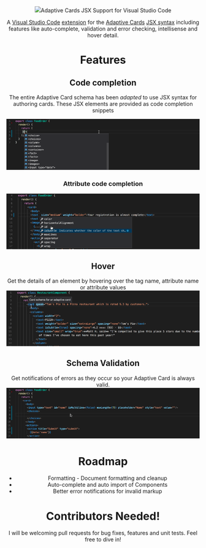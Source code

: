 <div style="text-align:center"><img src ="./resources/adaptive-cards-logo.png/></div>

# Adaptive Cards JSX Support for Visual Studio Code 
A [Visual Studio Code](https://code.visualstudio.com/) [extension](https://marketplace.visualstudio.com/VSCode)
for the [Adaptive Cards](http://adaptivecards.io/) [JSX syntax](https://github.com/justinwilaby/babel-plugin-jsx-adaptive-cards)
including features like auto-complete, validation and error checking, intellisense and hover detail. 

# Features 

## Code completion
The entire Adaptive Card schema has been *adapted* to use JSX syntax for authoring cards. These JSX elements are provided
as code completion snippets

![Adaptive Card Code Completion](resources/auto-complete-acx.gif)

### Attribute code completion 
![Attribute Code Completion](resources/attribute-auto-complete-acx.gif)

## Hover
Get the details of an element by hovering over the tag name, attribute name or attribute values
![Hover detail](resources/hover-acx.gif)

## Schema Validation
Get notifications of errors as they occur so your Adaptive Card is always valid.
![Adaprtive Card Validation](resources/validation-acx.gif)

# Roadmap
- Formatting - Document formatting and cleanup 
- Auto-complete and auto import of Components
- Better error notifications for invalid markup

# Contributors Needed!
I will be welcoming pull requests for bug fixes, features and unit tests. Feel free to dive in!

